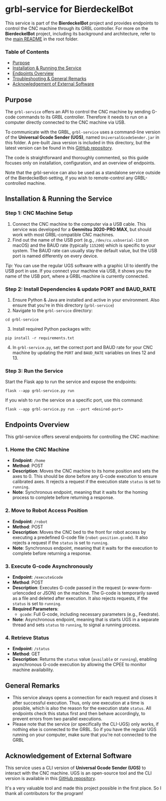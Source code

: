 # grbl-service for BierdeckelBot
This service is part of the **BierdeckelBot** project and provides endpoints to control the CNC machine through its GRBL controller. For more on the **BierdeckelBot** project, including its background and architecture, refer to the [main README](/README.md) in the root folder.

### Table of Contents
- [Purpose](#purpose)
- [Installation & Running the Service](#installation--running-the-service)
- [Endpoints Overview](#endpoints-overview)
- [Troubleshooting & General Remarks](#troubleshooting--general-remarks)
- [Acknowledgement of External Software](#acknowledgement-of-external-software)


## Purpose
The `grbl-service` offers an API to control the CNC machine by sending G-code commands to its GRBL controller. Therefore it needs to run on a computer directly connected to the CNC machine via USB.

To communicate with the GRBL, `grbl-service` uses a command-line version of the **Universal Gcode Sender (UGS)**, named `UniversalGcodeSender.jar` in this folder. A pre-built Java version is included in this directory, but the latest version can be found in this [GitHub repository](https://github.com/winder/Universal-G-Code-Sender/tree/master/ugs-cli).

The code is straightforward and thoroughly commented, so this guide focuses only on installation, configuration, and an overview of endpoints.

Note that the grbl-service can also be used as a standalone service outside of the BierdeckelBot-setting, if you wish to remote-control any GRBL-controlled machine.

## Installation & Running the Service
### Step 1: CNC Machine Setup
1. Connect the CNC machine to the computer via a USB cable. This service was developed for a **Genmitsu 3020-PRO MAX**, but should work with most GRBL-compatible CNC machines.
2. Find out the name of the USB port (e.g., `/dev/cu.usbserial-110` on macOS) and the BAUD rate (typically `115200`) which is specific to your system. The BAUD rate can usually stay the default value, but the USB port is named differently on every device.

*Tip:* You can use the regular UGS software with a graphic UI to identify the USB port in use. If you connect your machine via USB, it shows you the name of the USB port, where a GRBL-machine is currently connected.

### Step 2: Install Dependencies & update PORT and BAUD_RATE
1. Ensure Python & Java are installed and active in your environment. Also ensure that you're in this directory (`grbl-service`)
2. Navigate to the `grbl-service` directory:
```
cd grbl-service
```
3. Install required Python packages with:
```
pip install -r requirements.txt
```
4. In `grbl-service.py`, set the correct port and BAUD rate for your CNC machine by updating the `PORT` and `BAUD_RATE` variables on lines 12 and 13.

### Step 3: Run the Service
Start the Flask app to run the service and expose the endpoints:
```
flask --app grbl-service.py run
```
If you wish to run the service on a specific port, use this command:
    
```
flask --app grbl-service.py run --port <desired-port>
```

## Endpoints Overview
This grbl-service offers several endpoints for controlling the CNC machine:

### 1. Home the CNC Machine
- **Endpoint**: `/home`
- **Method**: POST
- **Description**: Moves the CNC machine to its home position and sets the axes to 0. This should be done before any G-code execution to ensure calibrated axes. It rejects a request if the execution state `status` is set to `running`.
- **Note**: Synchronous endpoint, meaning that it waits for the homing process to complete before returning a response.

### 2. Move to Robot Access Position
- **Endpoint**: `/robot`
- **Method**: POST
- **Description**: Moves the CNC bed to the front for robot access by executing a predefined G-code file (`robot-position.gcode`). It also rejects a request if the `status` is set to `running`.
- **Note**: Synchronous endpoint, meaning that it waits for the execution to complete before returning a response.

### 3. Execute G-code Asynchronously
- **Endpoint**: `/executeGcode`
- **Method**: POST
- **Description**: Executes G-code passed in the request (x-www-form-urlencoded or JSON) on the machine. The G-code is temporarily saved as a file and deleted after execution. It also rejects requests, if the `status` is set to `running`.
- **Required Parameters**:
    - `gcode`: Full G-code, including necessary parameters (e.g., Feedrate).
- **Note**: Asynchronous endpoint, meaning that is starts UGS in a separate thread and sets `status` to `running`, to signal a running process.

### 4. Retrieve Status
- **Endpoint**: `/status`
- **Method**: GET
- **Description**: Returns the `status` value (`available` or `running`), enabling asynchronous G-code execution by allowing the CPEE to monitor machine availability.

## General Remarks
- This service always opens a connection for each request and closes it after successful execution. Thus, only one execution at a time is possible, which is also the reason for the execution state `status`. All endpoints check this status first and then behave accordingly, to prevent errors from two parallel executions.
- Please note that the service (or specifically the CLI-UGS) only works, if nothing else is connected to the GRBL. So if you have the regular UGS running on your computer, make sure that you're not connected to the GRBL

## Acknowledgement of External Software
This service uses a CLI version of **Universal Gcode Sender (UGS)** to interact with the CNC machine. UGS is an open-source tool and the CLI version is available in this [GitHub repository](https://github.com/winder/Universal-G-Code-Sender/tree/master/ugs-cli). 

It's a very valuable tool and made this project possible in the first place. So I thank all contributors for the program!
